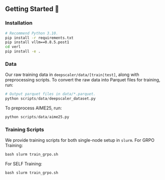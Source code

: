## Getting Started 🎯
### Installation
```bash
# Recommend Python 3.10.
pip install -r requirements.txt
pip install vllm==0.8.5.post1
cd verl
pip install -e .
```

### Data
Our raw training data in `deepscaler/data/[train|test]`, along with preprocessing scripts. To convert the raw data into Parquet files for training, run:
```python
# Output parquet files in data/*.parquet.
python scripts/data/deepscaler_dataset.py
```
To preprocess AIME25, run:
```python
python scripts/data/aime25.py
```
### Training Scripts

We provide training scripts for both single-node setup in `slurm`.
For GRPO Training:
```python
bash slurm train_grpo.sh
```
For SELF Training:
```python
bash slurm train_grpo.sh
```
